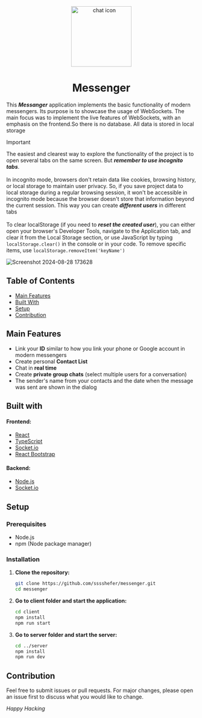  <div align="center"><img src="https://github.com/sssshefer/messenger/assets/63253440/ddcb7267-9d44-473b-b110-a1b60b316cd0" alt="chat icon"  height="160">
 <h1>Messenger</h1></div>
 
This ***Messanger*** application implements the basic functionality of modern messengers. Its purpose is to showcase the usage of WebSockets. The main focus was to implement the live features of WebSockets, with an emphasis on the frontend.So there is no database. All data is stored in local storage

> [!IMPORTANT]
> The easiest and clearest way to explore the functionality of the project is to <br/> open several tabs on the same screen. But ***remember to use incognito tabs***. <br/><br/>
> In incognito mode, browsers don't retain data like cookies, browsing history, or local storage to maintain user privacy. So, if you save project data to local storage during a regular browsing session, it won't be accessible in incognito mode because the browser doesn't store that information beyond the current session. This way you can create ***different users*** in different tabs <br/><br/>
> To clear localStorage (if you need to ***reset the created user***), you can either open your browser's Developer Tools, navigate to the Application tab, and clear it from the Local Storage section, or use JavaScript by typing `localStorage.clear()` in the console or in your code. To remove specific items, use `localStorage.removeItem('keyName')`

![Screenshot 2024-08-28 173628](https://github.com/user-attachments/assets/b4ba9b1b-44e5-46c3-aa06-a3436423c5c6)

## Table of Contents
- [Main Features](#main-features)
- [Built With](#built-with)
- [Setup](#setup)
- [Contribution](#contribution)

## Main Features
- Link your **ID** similar to how you link your phone or Google account in modern messengers
- Create personal **Contact List**
- Chat in **real time**
- Create **private group chats** (select multiple users for a conversation)
- The sender's name from your contacts and the date when the message was sent are shown in the dialog


## Built with
 #### Frontend:
- [React](https://react.dev/)
- [TypeScript](https://www.typescriptlang.org/)
- [Socket.io](https://socket.io/)
- [React Bootstrap](https://react-bootstrap.netlify.app/)
    
 #### Backend:
- [Node.js](https://nodejs.org/)
- [Socket.io](https://socket.io/)

## Setup
### Prerequisites
- Node.js
- npm (Node package manager)

### Installation
1. **Clone the repository:**
   ```sh
   git clone https://github.com/sssshefer/messenger.git
   cd messenger
   ```
2. **Go to client folder and start the application:**
     ```sh
   cd client
   npm install
   npm run start
   ```
3. **Go to server folder and start the server:**
     ```sh
   cd ../server
   npm install
   npm run dev
   ```
## Contribution
Feel free to submit issues or pull requests. For major changes, please open an issue first to discuss what you would like to change.

 *Happy Hacking*
